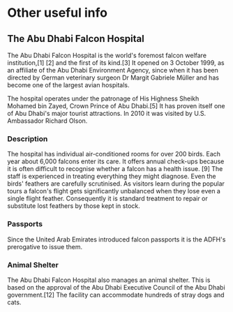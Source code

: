 # Other useful info

## The Abu Dhabi Falcon Hospital
The Abu Dhabi Falcon Hospital is the world's foremost falcon welfare institution,[1] [2] and the first of its kind.[3] It opened on 3 October 1999, as an affiliate of the Abu Dhabi Environment Agency, since when it has been directed by German veterinary surgeon Dr Margit Gabriele Müller and has become one of the largest avian hospitals.

The hospital operates under the patronage of His Highness Sheikh Mohamed bin Zayed, Crown Prince of Abu Dhabi.[5] It has proven itself one of Abu Dhabi's major tourist attractions. In 2010 it was visited by U.S. Ambassador Richard Olson.

### Description
The hospital has individual air-conditioned rooms for over 200 birds. Each year about 6,000 falcons enter its care. It offers annual check-ups because it is often difficult to recognise whether a falcon has a health issue. [9] The staff is experienced in treating everything they might diagnose. Even the birds' feathers are carefully scrutinised. As visitors learn during the popular tours a falcon's flight gets significantly unbalanced when they lose even a single flight feather. Consequently it is standard treatment to repair or substitute lost feathers by those kept in stock.

### Passports
Since the United Arab Emirates introduced falcon passports it is the ADFH's prerogative to issue them.

### Animal Shelter
The Abu Dhabi Falcon Hospital also manages an animal shelter. This is based on the approval of the Abu Dhabi Executive Council of the Abu Dhabi government.[12] The facility can accommodate hundreds of stray dogs and cats.
